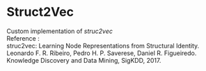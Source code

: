 # Struct2Vec

Custom implementation of *struc2vec* <br>
Reference : <br>
struc2vec: Learning Node Representations from Structural Identity.<br>
Leonardo F. R. Ribeiro, Pedro H. P. Saverese, Daniel R. Figueiredo.<br>
Knowledge Discovery and Data Mining, SigKDD, 2017.<br>

